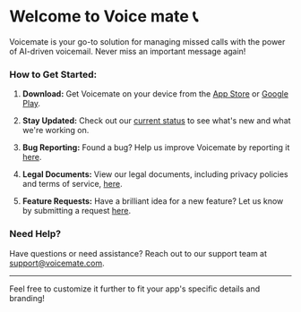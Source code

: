 # Welcome to Voice mate 📞

Voicemate is your go-to solution for managing missed calls with the power of AI-driven voicemail. Never miss an important message again!

### How to Get Started:
1. **Download:** Get Voicemate on your device from the [App Store](#) or [Google Play](#).

2. **Stay Updated:** Check out our [current status](#status) to see what's new and what we're working on.

3. **Bug Reporting:** Found a bug? Help us improve Voicemate by reporting it [here](#bug-reporting).

4. **Legal Documents:** View our legal documents, including privacy policies and terms of service, [here](#legal-documents).

5. **Feature Requests:** Have a brilliant idea for a new feature? Let us know by submitting a request [here](#feature-requests).

### Need Help?
Have questions or need assistance? Reach out to our support team at support@voicemate.com.

---

Feel free to customize it further to fit your app's specific details and branding!
